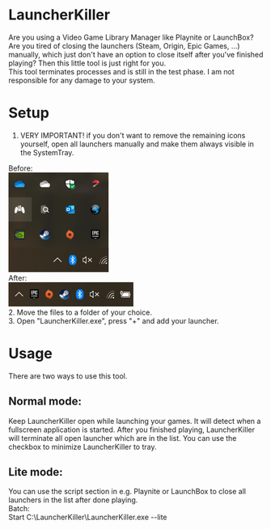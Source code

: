 # LauncherKiller
Are you using a Video Game Library Manager like Playnite or LaunchBox? Are you tired of closing the launchers (Steam, Origin, Epic Games, ...) manually, which just don't have an option to close itself after you've finished playing? Then this little tool is just right for you.
<br>
This tool terminates processes and is still in the test phase. I am not responsible for any damage to your system. 

# Setup
1. VERY IMPORTANT! if you don't want to remove the remaining icons yourself, open all launchers manually and make them always              visible in the SystemTray.<br>

Before:<br>
![alt text](https://raw.githubusercontent.com/acealone/LauncherKiller/master/images/Tray_Launcher_Before.png)
<br>
After:<br>
![alt text](https://raw.githubusercontent.com/acealone/LauncherKiller/master/images/Tray_Launcher_After.png)
<br>
2. Move the files to a folder of your choice.<br>
3. Open "LauncherKiller.exe", press "+" and add your launcher.<br>

# Usage
There are two ways to use this tool.<br>
<h2>Normal mode:</h2>
Keep LauncherKiller open while launching your games. It will detect when a fullscreen application is started. After you finished playing, LauncherKiller will terminate all open launcher which are in the list. You can use the checkbox to minimize LauncherKiller to tray.<br>
<h2>Lite mode:</h2>
You can use the script section in e.g. Playnite or LaunchBox to close all launchers in the list after done playing.<br>
Batch:<br>
Start C:\LauncherKiller\LauncherKiller.exe --lite
